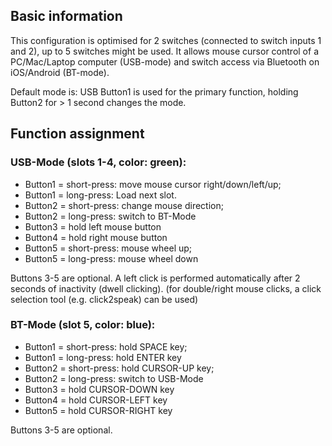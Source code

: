 ## Basic information
This configuration is optimised for 2 switches (connected to switch inputs 1 and 2), up to 5 switches might be used.
It allows mouse cursor control of a PC/Mac/Laptop computer (USB-mode) 
and switch access via Bluetooth on iOS/Android (BT-mode).
 
Default mode is: USB
Button1 is used for the primary function,
holding Button2 for > 1 second changes the mode.


## Function assignment

### USB-Mode (slots 1-4, color: green):
- Button1 = short-press: move mouse cursor right/down/left/up;
- Button1 = long-press: Load next slot.
- Button2 = short-press: change mouse direction; 
- Button2 = long-press: switch to BT-Mode
- Button3 = hold left mouse button
- Button4 = hold right mouse button
- Button5 = short-press: mouse wheel up; 
- Button5 = long-press: mouse wheel down

Buttons 3-5 are optional.
A left click is performed automatically after 2 seconds of inactivity (dwell clicking).
(for double/right mouse clicks, a click selection tool (e.g. click2speak) can be used)


### BT-Mode (slot 5, color: blue):
- Button1 = short-press: hold SPACE key; 
- Button1 = long-press: hold ENTER key
- Button2 = short-press: hold CURSOR-UP key; 
- Button2 = long-press: switch to USB-Mode
- Button3 = hold CURSOR-DOWN key
- Button4 = hold CURSOR-LEFT key
- Button5 = hold CURSOR-RIGHT key

Buttons 3-5 are optional.